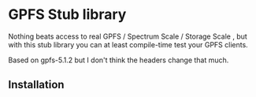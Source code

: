 # GPFS Stub library

Nothing beats access to real GPFS / Spectrum Scale / Storage Scale , but with this stub library you can at least compile-time test your GPFS clients.

Based on gpfs-5.1.2 but I don't think the headers change that much.

## Installation
